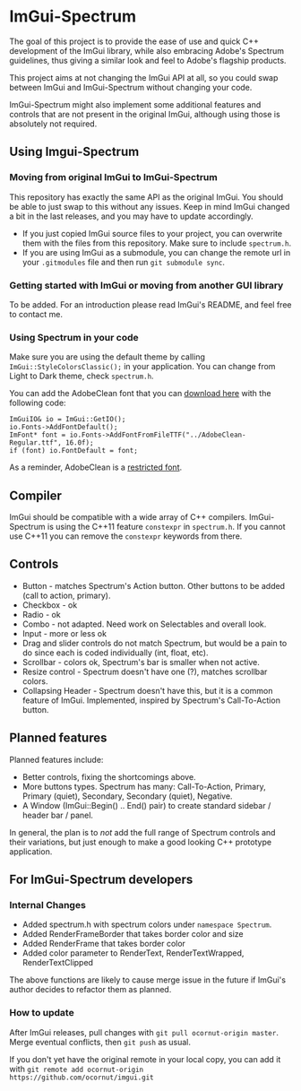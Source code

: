 # ImGui-Spectrum
The goal of this project is to provide the ease of use and quick C++ development of the ImGui library, while also embracing Adobe's Spectrum guidelines, thus giving a similar look and feel to Adobe's flagship products. 

This project aims at not changing the ImGui API at all, so you could swap between ImGui and ImGui-Spectrum without changing your code. 

ImGui-Spectrum might also implement some additional features and controls that are not present in the original ImGui, although using those is absolutely not required.

## Using Imgui-Spectrum

### Moving from original ImGui to ImGui-Spectrum
This repository has exactly the same API as the original ImGui. You should be able to just swap to this without any issues. Keep in mind ImGui changed a bit in the last releases, and you may have to update accordingly.

* If you just copied ImGui source files to your project, you can overwrite them with the files from this repository. Make sure to include `spectrum.h`.
* If you are using ImGui as a submodule, you can change the remote url in your `.gitmodules` file and then run `git submodule sync`.

### Getting started with ImGui or moving from another GUI library
To be added. For an introduction please read ImGui's README, and feel free to contact me.

### Using Spectrum in your code
Make sure you are using the default theme by calling `ImGui::StyleColorsClassic();` in your application. You can change from Light to Dark theme, check `spectrum.h`.

You can add the AdobeClean font that you can [download here](http://spectrum.corp.adobe.com/fonts.html) with the following code:
```
ImGuiIO& io = ImGui::GetIO();
io.Fonts->AddFontDefault();
ImFont* font = io.Fonts->AddFontFromFileTTF("../AdobeClean-Regular.ttf", 16.0f);
if (font) io.FontDefault = font;
```
As a reminder, AdobeClean is a [restricted font](https://www.adobe.com/products/type/font-licensing/restricted-fonts.html).


## Compiler
ImGui should be compatible with a wide array of C++ compilers. ImGui-Spectrum is using the C++11 feature `constexpr` in `spectrum.h`. If you cannot use C++11 you can remove the `constexpr` keywords from there.


## Controls
* Button - matches Spectrum's Action button. Other buttons to be added (call to action, primary).
* Checkbox - ok
* Radio - ok
* Combo - not adapted. Need work on Selectables and overall look.
* Input - more or less ok
* Drag and slider controls do not match Spectrum, but would be a pain to do since each is coded individually (int, float, etc). 
* Scrollbar - colors ok, Spectrum's bar is smaller when not active.
* Resize control - Spectrum doesn't have one (?), matches scrollbar colors.
* Collapsing Header - Spectrum doesn't have this, but it is a common feature of ImGui. Implemented, inspired by Spectrum's Call-To-Action button. 


## Planned features
Planned features include:
* Better controls, fixing the shortcomings above.
* More buttons types. Spectrum has many: Call-To-Action, Primary, Primary (quiet), Secondary, Secondary (quiet), Negative. 
* A Window (ImGui::Begin() .. End() pair) to create standard sidebar / header bar / panel.

In general, the plan is to *not* add the full range of Spectrum controls and their variations, but just enough to make a good looking C++ prototype application. 


## For ImGui-Spectrum developers
### Internal Changes
* Added spectrum.h with spectrum colors under `namespace Spectrum`.
* Added RenderFrameBorder that takes border color and size
* Added RenderFrame that takes border color
* Added color parameter to RenderText, RenderTextWrapped, RenderTextClipped

The above functions are likely to cause merge issue in the future if ImGui's author decides to refactor them as planned.

### How to update 
After ImGui releases, pull changes with `git pull ocornut-origin master`. Merge eventual conflicts, then `git push` as usual.

If you don't yet have the original remote in your local copy, you can add it with `git remote add ocornut-origin https://github.com/ocornut/imgui.git`
